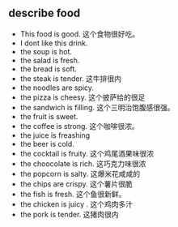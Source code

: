 ## describe food
* This food is good. 这个食物很好吃。
* I dont like this drink.
* the soup is hot.
* the salad is fresh.
* the bread is soft.
* the steak is tender. 这牛排很内
* the noodles are spicy.
* the pizza is cheesy. 这个披萨给的很足
* the sandwich is filling. 这个三明治饱腹感很强。
* the fruit is sweet. 
* the coffee is strong. 这个咖啡很浓。
* the juice is freashing 
* the beer is cold.
* the cocktail is fruity. 这个鸡尾酒果味很浓
* the choocolate is rich. 这巧克力味很浓
* the popcorn is salty. 这爆米花咸咸的
* the chips are crispy. 这个薯片很脆
* the fish is fresh. 这个鱼很新鲜。
* the chicken is juicy . 这个鸡肉多汁
* the pork is tender. 这猪肉很内

